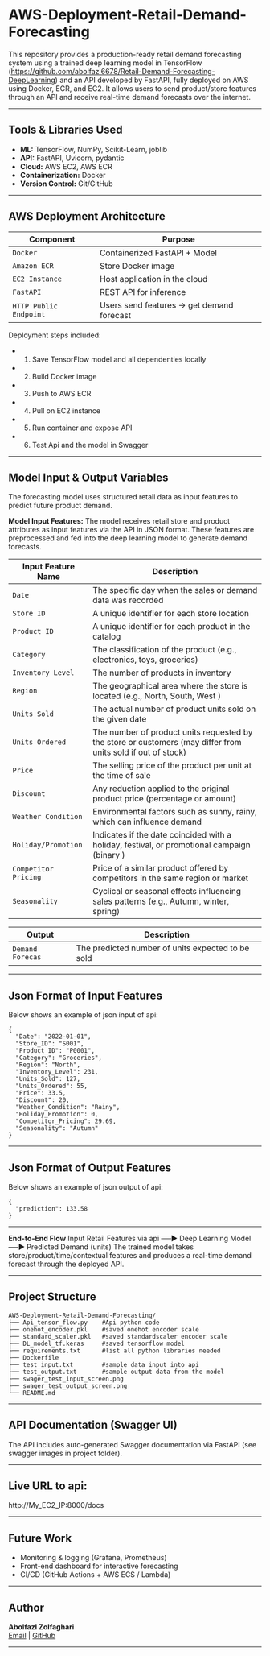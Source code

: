 # AWS-Deployment-Retail-Demand-Forecasting
This repository provides a production-ready retail demand forecasting system using a trained deep learning model in TensorFlow (https://github.com/abolfazl6678/Retail-Demand-Forecasting-DeepLearning) and an API developed by FastAPI, fully deployed on AWS using Docker, ECR, and EC2.
It allows users to send product/store features through an API and receive real-time demand forecasts over the internet.

---
## Tools & Libraries Used
- **ML:** TensorFlow, NumPy, Scikit-Learn, joblib
- **API:** FastAPI, Uvicorn, pydantic
- **Cloud:** AWS EC2, AWS ECR
- **Containerization:** Docker
- **Version Control:** Git/GitHub
---
## AWS Deployment Architecture

| Component               | Purpose                                                     |
|-------------------------|-------------------------------------------------------------|
| `Docker`                | Containerized FastAPI + Model                               |
| `Amazon ECR`            | Store Docker image                                          |
| `EC2 Instance`          | Host application in the cloud                               |
| `FastAPI`               | REST API for inference                                      |
| `HTTP Public Endpoint`  | Users send features → get demand forecast                   |

Deployment steps included:

- 1. Save TensorFlow model and all dependenties locally
- 2. Build Docker image
- 3. Push to AWS ECR
- 4. Pull on EC2 instance
- 5. Run container and expose API
- 6. Test Api and the model in Swagger 

---
## Model Input & Output Variables
The forecasting model uses structured retail data as input features to predict future product demand.

**Model Input Features:**
The model receives retail store and product attributes as input features via the API in JSON format. These features are preprocessed and fed into the deep learning model to generate demand forecasts.

| Input Feature Name      | Description                                                                                                 |
|-------------------------|-------------------------------------------------------------------------------------------------------------|
| `Date`                  | The specific day when the sales or demand data was recorded                                                 |
| `Store ID`              | A unique identifier for each store location                                                                 |
| `Product ID`            | A unique identifier for each product in the catalog                                                         |
| `Category`              | The classification of the product (e.g., electronics, toys, groceries)                                      |
| `Inventory Level`       | The number of products in inventory                                                                         |
| `Region`                | The geographical area where the store is located (e.g., North, South, West )                                |
| `Units Sold`            | The actual number of product units sold on the given date                                                   |
| `Units Ordered`         | The number of product units requested by the store or customers (may differ from units sold if out of stock)|
| `Price`                 | The selling price of the product per unit at the time of sale                                               |
| `Discount`              | Any reduction applied to the original product price (percentage or amount)                                  |
| `Weather Condition`     | Environmental factors such as sunny, rainy, which can influence demand                                      |
| `Holiday/Promotion`     | Indicates if the date coincided with a holiday, festival, or promotional campaign (binary )                 |
| `Competitor Pricing`    | Price of a similar product offered by competitors in the same region or market                              |
| `Seasonality`           | Cyclical or seasonal effects influencing sales patterns (e.g., Autumn, winter, spring)                      |

| Output                  | Description                                                                                                 |
|-------------------------|-------------------------------------------------------------------------------------------------------------|
| `Demand Forecas`        | The predicted number of units expected to be sold                                                           |

---
## Json Format of Input Features
Below shows an example of json input of api: 
```
{
  "Date": "2022-01-01",
  "Store_ID": "S001",
  "Product_ID": "P0001",
  "Category": "Groceries",
  "Region": "North",
  "Inventory_Level": 231,
  "Units_Sold": 127,
  "Units_Ordered": 55,
  "Price": 33.5,
  "Discount": 20,
  "Weather_Condition": "Rainy",
  "Holiday_Promotion": 0,
  "Competitor_Pricing": 29.69,
  "Seasonality": "Autumn"
}
```
---

## Json Format of Output Features
Below shows an example of json output of api: 

```
{
  "prediction": 133.58
}
```
---

**End-to-End Flow**
Input Retail Features via api  ──►  Deep Learning Model  ──► Predicted Demand (units)
The trained model takes store/product/time/contextual features and produces a real-time demand forecast through the deployed API.

---
## Project Structure
```
AWS-Deployment-Retail-Demand-Forecasting/
├── Api_tensor_flow.py    #Api python code
├── onehot_encoder.pkl    #saved onehot encoder scale
├── standard_scaler.pkl   #saved standardscaler encoder scale
├── DL_model_tf.keras     #saved tensorflow model
├── requirements.txt      #list all python libraries needed
├── Dockerfile
├── test_input.txt        #sample data input into api
├── test_output.txt       #sample output data from the model
├── swager_test_input_screen.png
├── swager_test_output_screen.png
└── README.md
```
---
## API Documentation (Swagger UI)
The API includes auto-generated Swagger documentation via FastAPI (see swagger images in project folder).

---
## Live URL to api: 
http://My_EC2_IP:8000/docs

---
## Future Work

- Monitoring & logging (Grafana, Prometheus)  
- Front-end dashboard for interactive forecasting  
- CI/CD (GitHub Actions + AWS ECS / Lambda)
---

## Author

**Abolfazl Zolfaghari**  
[Email](ab.zolfaghari.abbasghaleh) | [GitHub](https://github.com/abolfazl6678)

---
